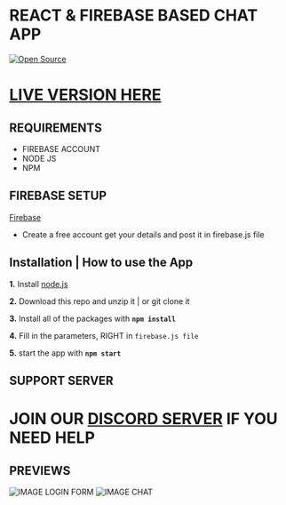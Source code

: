 # REACT & FIREBASE BASED CHAT APP

<a href=""><img src="https://badges.frapsoft.com/os/v1/open-source.svg?v=103" alt="Open Source"></a>

# [LIVE VERSION HERE](https://reactjs-chatapp.netlify.app/)

## REQUIREMENTS 
* FIREBASE ACCOUNT
* NODE JS
* NPM


## FIREBASE SETUP

[Firebase](https://firebase.google.com/)
* Create a free account get your details and post it in firebase.js file



## Installation | How to use the App

 **1.** Install [node.js](https://nodejs.org/api/cli.html#cli_unhandled_rejections_mode)

 **2.** Download this repo and unzip it    |    or git clone it

 **3.** Install all of the packages with **`npm install`**  

 **4.** Fill in the parameters, RIGHT in `firebase.js file`

 **5.** start the app with **`npm start`**

## SUPPORT SERVER
# JOIN OUR [DISCORD SERVER](https://discord.com/invite/emD44ZJaSA) IF YOU NEED HELP

## PREVIEWS

![IMAGE LOGIN FORM](https://media.discordapp.net/attachments/822460798826971156/854662367932710932/Screenshot_3.png?width=421&height=406)
![IMAGE CHAT](https://media.discordapp.net/attachments/822460798826971156/854662364959735808/Screenshot_4.png?width=893&height=406)
